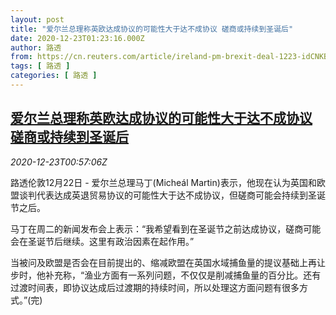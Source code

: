 ```yaml
---
layout: post
title: "爱尔兰总理称英欧达成协议的可能性大于达不成协议 磋商或持续到圣诞后"
date: 2020-12-23T01:23:16.000Z
author: 路透
from: https://cn.reuters.com/article/ireland-pm-brexit-deal-1223-idCNKBS28X02M
tags: [ 路透 ]
categories: [ 路透 ]
---
```

<!--1608686596000-->
[爱尔兰总理称英欧达成协议的可能性大于达不成协议 磋商或持续到圣诞后](https://cn.reuters.com/article/ireland-pm-brexit-deal-1223-idCNKBS28X02M)
------

<div>
<div><i>2020-12-23T00:57:06Z</i></div><p>路透伦敦12月22日 - 爱尔兰总理马丁(Micheál Martin)表示，他现在认为英国和欧盟谈判代表达成英退贸易协议的可能性大于达不成协议，但磋商可能会持续到圣诞节之后。</p><p>马丁在周二的新闻发布会上表示：“我希望看到在圣诞节之前达成协议，磋商可能会在圣诞节后继续。这里有政治因素在起作用。”</p><p>当被问及欧盟是否会在目前提出的、缩减欧盟在英国水域捕鱼量的提议基础上再让步时，他补充称，“渔业方面有一系列问题，不仅仅是削减捕鱼量的百分比。还有过渡时间表，即协议达成后过渡期的持续时间，所以处理这方面问题有很多方式。”(完)</p>
</div>
